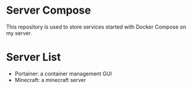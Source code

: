 # Server Compose
This repository is used to store services started with Docker Compose on my server.

# Server List

* Portainer: a container management GUI
* Minecraft: a minecraft server
